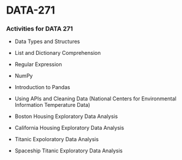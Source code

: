 # DATA-271
### Activities for DATA 271


- Data Types and Structures

- List and Dictionary Comprehension

- Regular Expression

- NumPy

- Introduction to Pandas

- Using APIs and Cleaning Data (National Centers for Environmental Information Temperature Data) 

- Boston Housing Exploratory Data Analysis

- California Housing Exploratory Data Analysis

- Titanic Expoloratory Data Analysis

- Spaceship Titanic Exploratory Data Analysis
